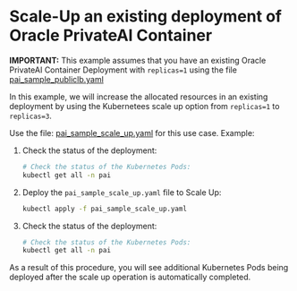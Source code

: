 # Scale-Up an existing deployment of Oracle PrivateAI Container

**IMPORTANT:** This example assumes that you have an existing Oracle PrivateAI Container Deployment with `replicas=1` using the file [pai_sample_publiclb.yaml](./provisioning/pai_sample_publiclb.yaml)

In this example, we will increase the allocated resources in an existing deployment by using the Kubernetees scale up option from  `replicas=1` to `replicas=3`.

Use the file: [pai_sample_scale_up.yaml](./provisioning/pai_sample_scale_up.yaml) for this use case. Example:

1. Check the status of the deployment:
    ```sh
    # Check the status of the Kubernetes Pods:
    kubectl get all -n pai
    ```
2. Deploy the `pai_sample_scale_up.yaml` file to Scale Up:
    ```sh
    kubectl apply -f pai_sample_scale_up.yaml
    ```
3. Check the status of the deployment:
    ```sh
    # Check the status of the Kubernetes Pods:
    kubectl get all -n pai
    ```

As a result of this procedure, you will see additional Kubernetes Pods being deployed after the scale up operation is automatically completed.
  